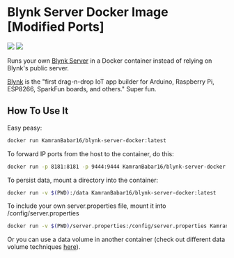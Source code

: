 # Blynk Server Docker Image [Modified Ports]

[![](https://images.microbadger.com/badges/image/mpherg/blynk-server.svg)](http://microbadger.com/images/mpherg/blynk-server
"Get your own image badge on microbadger.com") [![](https://images.microbadger.com/badges/version/mpherg/blynk-server.svg)](http://microbadger.com/images/mpherg/blynk-server
"Get your own version badge on microbadger.com")

Runs your own [Blynk Server](https://github.com/blynkkk/blynk-server) in a Docker container instead of relying on Blynk's public server.

[Blynk](http://www.blynk.cc) is the "first drag-n-drop IoT app builder for Arduino, Raspberry Pi, ESP8266, SparkFun boards, and others." Super fun.

## How To Use It

Easy peasy:

```sh
docker run KamranBabar16/blynk-server-docker:latest
```

To forward IP ports from the host to the container, do this:

```sh
docker run -p 8181:8181 -p 9444:9444 KamranBabar16/blynk-server-docker:latest
```

To persist data, mount a directory into the container:

```sh
docker run -v $(PWD):/data KamranBabar16/blynk-server-docker:latest
```

To include your own server.properties file, mount it into /config/server.properties

```sh
docker run -v $(PWD)/server.properties:/config/server.properties KamranBabar16/blynk-server-docker:latest
```

Or you can use a data volume in another container (check out different data volume techniques [here](https://docs.docker.com/engine/tutorials/dockervolumes/)).
